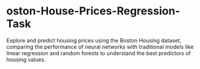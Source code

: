 # oston-House-Prices-Regression-Task
Explore and predict housing prices using the Boston Housing dataset, comparing the performance of neural networks with traditional models like linear regression and random forests to understand the best predictors of housing values.
